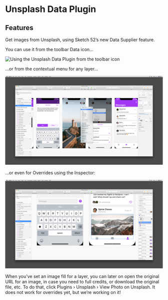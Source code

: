 # Unsplash Data Plugin

## Features

Get images from Unsplash, using Sketch 52’s new Data Supplier feature.

You can use it from the toolbar Data icon…

![Using the Unsplash Data Plugin from the toolbar icon](docs/unsplash-screenshot-001.png)

…or from the contextual menu for any layer…

![Using the Unsplash Data Plugin from the contextual menu](docs/unsplash-screenshot-002.png)

…or even for Overrides using the Inspector:

![Using the Unsplash Data Plugin for Overrides from the Inspector](docs/unsplash-screenshot-003.png)

When you’ve set an image fill for a layer, you can later on open the original URL for an image, in case you need to full credits, or download the original file, etc. To do that, click Plugins › Unsplash › View Photo on Unsplash. It does not work for overrides yet, but we’re working on it!
